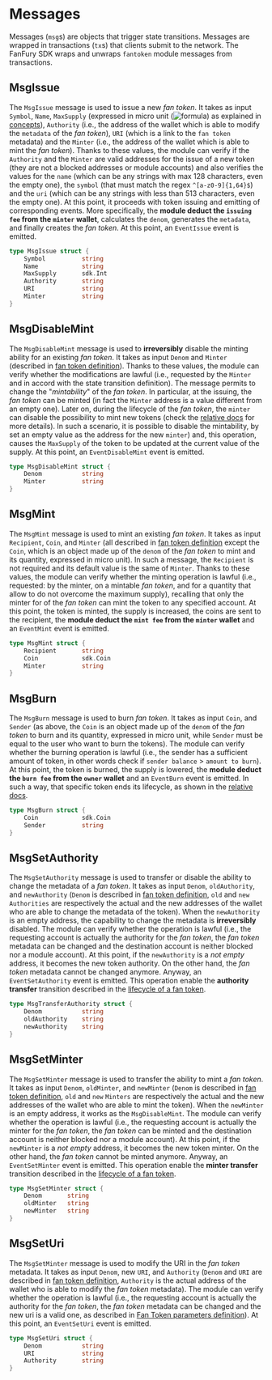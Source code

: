 <!-- 
order: 3
-->

# Messages

Messages (`msg`s) are objects that trigger state transitions. Messages are wrapped in transactions (`tx`s) that clients submit to the network. The FanFury SDK wraps and unwraps `fantoken` module messages from transactions.

## MsgIssue
The `MsgIssue` message is used to issue a new _fan token_. It takes as input `Symbol`, `Name`, `MaxSupply` (expressed in micro unit (![formula](https://render.githubusercontent.com/render/math?math=\color{gray}\mu=10^{-6})) as explained in [concepts](01_concepts.md#Fan-token)), `Authority` (i.e., the address of the wallet which is able to modify the `metadata` of the _fan token_), `URI` (which is a link to the `fan token` metadata) and the `Minter` (i.e., the address of the wallet which is able to mint the _fan token_). Thanks to these values, the module can verify if the `Authority` and the `Minter` are valid addresses for the issue of a new token (they are not a blocked addresses or module accounts) and also verifies the values for the `name` (which can be any strings with max 128 characters, even the empty one), the `symbol` (that must match the regex `^[a-z0-9]{1,64}$`) and the `uri` (which can be any strings with less than 513 characters, even the empty one). At this point, it proceeds with token issuing and emitting of corresponding events. More specifically, the **module deduct the `issuing fee` from the `minter` wallet**, calculates the `denom`, generates the `metadata`, and finally creates the _fan token_. At this point, an `EventIssue` event is emitted.

```go
type MsgIssue struct {
	Symbol			string
	Name			string
	MaxSupply		sdk.Int
	Authority		string
	URI				string
	Minter			string
}
```

## MsgDisableMint
The `MsgDisableMint` message is used to **irreversibly** disable the minting ability for an existing _fan token_. It takes as input `Denom` and `Minter` (described in [fan token definition](01_concepts.md#Fan-token)). Thanks to these values, the module can verify whether the modifications are lawful (i.e., requested by the `Minter` and in accord with the state transition definition). The message permits to change the "*mintability*" of the _fan token_. In particular, at the issuing, the _fan token_ can be minted (in fact the `Minter` address is a value different from an empty one). Later on, during the lifecycle of the _fan token_, the `minter` can disable the possibility to mint new tokens (check the [relative docs](01_concepts.md#Lifecycle-of-a-fan-token) for more details). In such a scenario, it is possible to disable the mintability, by set an empty value as the address for the new `minter`) and, this operation, causes the `MaxSupply` of the token to be updated at the current value of the supply. At this point, an `EventDisableMint` event is emitted.

```go
type MsgDisableMint struct {
	Denom			string
	Minter			string
}
```

## MsgMint

The `MsgMint` message is used to mint an existing _fan token_. It takes as input `Recipient`, `Coin`, and `Minter` (all described in [fan token definition](01_concepts.md#Fan-token) except the `Coin`, which is an object made up of the `denom` of the _fan token_ to mint and its quantity, expressed in micro unit). In such a message, the `Recipient` is not required and its default value is the same of `Minter`. 
Thanks to these values, the module can verify whether the minting operation is lawful (i.e., requested: by the minter, on a mintable _fan token_, and for a quantity that allow to do not overcome the maximum supply), recalling that only the minter for of the _fan token_ can mint the token to any specified account.
At this point, the token is minted, the supply is increased, the coins are sent to the recipient, the **module deduct the `mint fee` from the `minter` wallet** and an `EventMint` event is emitted.

```go
type MsgMint struct {
	Recipient		string
	Coin			sdk.Coin
	Minter			string
}
```

## MsgBurn

The `MsgBurn` message is used to burn _fan token_. It takes as input `Coin`, and `Sender` (as above, the `Coin` is an object made up of the `denom` of the _fan token_ to burn and its quantity, expressed in micro unit, while `Sender` must be equal to the user who want to burn the tokens).
The module can verify whether the burning operation is lawful (i.e., the sender has a sufficient amount of token, in other words check if `sender balance` > `amount to burn`). At this point, the token is burned, the supply is lowered, the **module deduct the `burn fee` from the `owner` wallet** and an `EventBurn` event is emitted.
In such a way, that specific token ends its lifecycle, as shown in the [relative docs](01_concepts.md#Lifecycle-of-a-fan-token).

```go
type MsgBurn struct {
	Coin			sdk.Coin
	Sender			string
}
```

## MsgSetAuthority

The `MsgSetAuthority` message is used to transfer or disable the ability to change the metadata of a _fan token_. It takes as input `Denom`, `oldAuthority`, and `newAuthority` (`Denom` is described in [fan token definition](01_concepts.md#Fan-token), `old` and `new` `Authorities` are respectively the actual and the new addresses of the wallet who are able to change the metadata of the token). When the `newAuthority` is an empty address, the capability to change the metadata is **irreversibly** disabled.
The module can verify whether the operation is lawful (i.e., the requesting account is actually the authority for the _fan token_, the _fan token_ metadata can be changed and the destination account is neither blocked nor a module account). 
At this point, if the `newAuthority` is a _not empty_ address, it becomes the new token authority. On the other hand, the _fan token_ metadata cannot be changed anymore. Anyway, an `EventSetAuthority` event is emitted.
This operation enable the **authority transfer** transition described in the [lifecycle of a fan token](01_concepts.md#Lifecycle-of-a-fan-token).

```go
type MsgTransferAuthority struct {
	Denom			string
	oldAuthority	string
	newAuthority	string
}
```

## MsgSetMinter

The `MsgSetMinter` message is used to transfer the ability to mint a _fan token_. It takes as input `Denom`, `oldMinter`, and `newMinter` (`Denom` is described in [fan token definition](01_concepts.md#Fan-token), `old` and `new` `Minters` are respectively the actual and the new addresses of the wallet who are able to mint the token). When the `newMinter` is an empty address, it works as the `MsgDisableMint`.
The module can verify whether the operation is lawful (i.e., the requesting account is actually the minter for the _fan token_, the _fan token_ can be minted and the destination account is neither blocked nor a module account). 
At this point, if the `newMinter` is a _not empty_ address, it becomes the new token minter. On the other hand, the _fan token_ cannot be minted anymore. Anyway, an `EventSetMinter` event is emitted.
This operation enable the **minter transfer** transition described in the [lifecycle of a fan token](01_concepts.md#Lifecycle-of-a-fan-token).

```go
type MsgSetMinter struct {
	Denom		string
	oldMinter	string
	newMinter	string
}
```

## MsgSetUri

The `MsgSetMinter` message is used to modify the URI in the _fan token_ metadata. It takes as input `Denom`, new `URI`, and `Authority` (`Denom` and `URI` are described in [fan token definition](01_concepts.md#Fan-token), `Authority` is the actual address of the wallet who is able to modify the _fan token_ metadata).
The module can verify whether the operation is lawful (i.e., the requesting account is actually the authority for the _fan token_, the _fan token_ metadata can be changed and the new uri is a valid one, as described in [Fan Token parameters definition](01_concepts.md#Fan-token)). 
At this point, an `EventSetUri` event is emitted.

```go
type MsgSetUri struct {
	Denom			string
	URI				string
	Authority		string
}
```